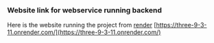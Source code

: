 ### Website link for webservice running backend
Here is the website running the project from [render](http://render.com/)
[https://three-9-3-11.onrender.com/](https://three-9-3-11.onrender.com/)